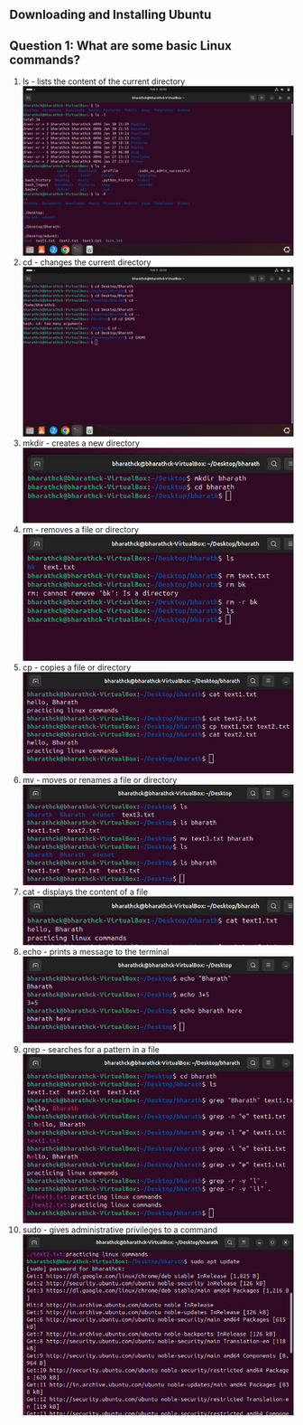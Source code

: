 ## Downloading and Installing Ubuntu 
## Question 1: What are some basic Linux commands?
1.	ls - lists the content of the current directory  
   ![ls command](./resource/ls.png)
2.	cd - changes the current directory  
   ![cd command](./resource/cd.png)
3.	mkdir - creates a new directory  
   ![mkdir command](./resource/mkdir.png)
4.	rm - removes a file or directory  
   ![rm command](./resource/rm.png)
5.	cp - copies a file or directory  
   ![cp command](./resource/cp.png)
6.	mv - moves or renames a file or directory  
   ![mv command](./resource/mv.png)
7.	cat - displays the content of a file  
   ![cat command](./resource/cat.png)
8.	echo - prints a message to the terminal  
   ![echo command](./resource/echo.png)
9.	grep - searches for a pattern in a file  
   ![grep command](./resource/grep.png)
10. sudo - gives administrative privileges to a command  
   ![sudo command](./resource/sudo.png)
